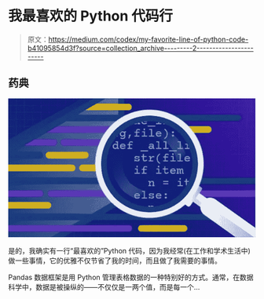 # 我最喜欢的 Python 代码行

> 原文：<https://medium.com/codex/my-favorite-line-of-python-code-b41095854d3f?source=collection_archive---------2----------------------->

## 药典

![](img/604e5b5dd5e29417cc4424a448a2c6be.png)

是的，我确实有一行“最喜欢的”Python 代码，因为我经常(在工作和学术生活中)做一些事情，它的优雅不仅节省了我的时间，而且做了我需要的事情。

Pandas 数据框架是用 Python 管理表格数据的一种特别好的方式。通常，在数据科学中，数据是被操纵的——不仅仅是一两个值，而是每一个…